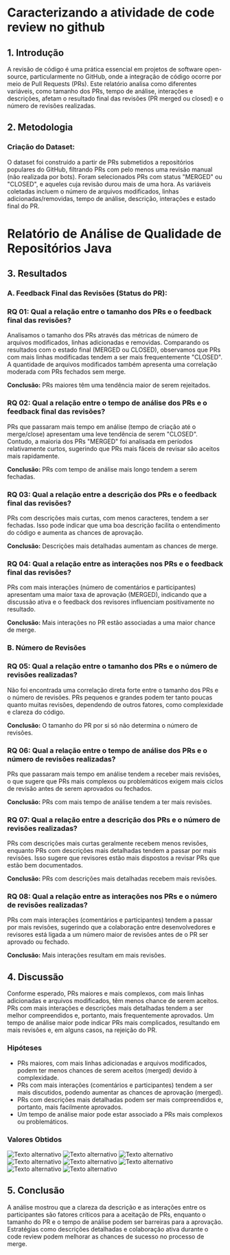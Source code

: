 # Caracterizando a atividade de code review no github

## 1. Introdução
A revisão de código é uma prática essencial em projetos de software open-source, particularmente no GitHub, onde a integração de código ocorre por meio de Pull Requests (PRs). Este relatório analisa como diferentes variáveis, como tamanho dos PRs, tempo de análise, interações e descrições, afetam o resultado final das revisões (PR merged ou closed) e o número de revisões realizadas.

## 2. Metodologia

### Criação do Dataset:
O dataset foi construído a partir de PRs submetidos a repositórios populares do GitHub, filtrando PRs com pelo menos uma revisão manual (não realizada por bots). Foram selecionados PRs com status "MERGED" ou "CLOSED", e aqueles cuja revisão durou mais de uma hora. As variáveis coletadas incluem o número de arquivos modificados, linhas adicionadas/removidas, tempo de análise, descrição, interações e estado final do PR.

# Relatório de Análise de Qualidade de Repositórios Java

## 3. Resultados

### A. Feedback Final das Revisões (Status do PR):

### RQ 01: Qual a relação entre o tamanho dos PRs e o feedback final das revisões?

Analisamos o tamanho dos PRs através das métricas de número de arquivos modificados, linhas adicionadas e removidas. Comparando os resultados com o estado final (MERGED ou CLOSED), observamos que PRs com mais linhas modificadas tendem a ser mais frequentemente "CLOSED". A quantidade de arquivos modificados também apresenta uma correlação moderada com PRs fechados sem merge.

**Conclusão:** PRs maiores têm uma tendência maior de serem rejeitados.

### RQ 02: Qual a relação entre o tempo de análise dos PRs e o feedback final das revisões?

PRs que passaram mais tempo em análise (tempo de criação até o merge/close) apresentam uma leve tendência de serem "CLOSED". Contudo, a maioria dos PRs "MERGED" foi analisada em períodos relativamente curtos, sugerindo que PRs mais fáceis de revisar são aceitos mais rapidamente.

**Conclusão:** PRs com tempo de análise mais longo tendem a serem fechadas.

### RQ 03: Qual a relação entre a descrição dos PRs e o feedback final das revisões?

PRs com descrições mais curtas, com menos caracteres, tendem a ser fechadas. Isso pode indicar que uma boa descrição facilita o entendimento do código e aumenta as chances de aprovação.

**Conclusão:** Descrições mais detalhadas aumentam as chances de merge.

### RQ 04: Qual a relação entre as interações nos PRs e o feedback final das revisões?
PRs com mais interações (número de comentários e participantes) apresentam uma maior taxa de aprovação (MERGED), indicando que a discussão ativa e o feedback dos revisores influenciam positivamente no resultado.

**Conclusão:** Mais interações no PR estão associadas a uma maior chance de merge.

### B. Número de Revisões

### RQ 05: Qual a relação entre o tamanho dos PRs e o número de revisões realizadas?

Não foi encontrada uma correlação direta forte entre o tamanho dos PRs e o número de revisões. PRs pequenos e grandes podem ter tanto poucas quanto muitas revisões, dependendo de outros fatores, como complexidade e clareza do código.

**Conclusão:** O tamanho do PR por si só não determina o número de revisões.

### RQ 06: Qual a relação entre o tempo de análise dos PRs e o número de revisões realizadas?

PRs que passaram mais tempo em análise tendem a receber mais revisões, o que sugere que PRs mais complexos ou problemáticos exigem mais ciclos de revisão antes de serem aprovados ou fechados.

**Conclusão:** PRs com mais tempo de análise tendem a ter mais revisões.

### RQ 07: Qual a relação entre a descrição dos PRs e o número de revisões realizadas?

PRs com descrições mais curtas geralmente recebem menos revisões, enquanto PRs com descrições mais detalhadas tendem a passar por mais revisões. Isso sugere que revisores estão mais dispostos a revisar PRs que estão bem documentados.

**Conclusão:** PRs com descrições mais detalhadas recebem mais revisões.

### RQ 08: Qual a relação entre as interações nos PRs e o número de revisões realizadas?

PRs com mais interações (comentários e participantes) tendem a passar por mais revisões, sugerindo que a colaboração entre desenvolvedores e revisores está ligada a um número maior de revisões antes de o PR ser aprovado ou fechado.

**Conclusão:** Mais interações resultam em mais revisões.

## 4. Discussão

Conforme esperado, PRs maiores e mais complexos, com mais linhas adicionadas e arquivos modificados, têm menos chance de serem aceitos. PRs com mais interações e descrições mais detalhadas tendem a ser melhor compreendidos e, portanto, mais frequentemente aprovados. Um tempo de análise maior pode indicar PRs mais complicados, resultando em mais revisões e, em alguns casos, na rejeição do PR.

### Hipóteses
- PRs maiores, com mais linhas adicionadas e arquivos modificados, podem ter menos chances de serem aceitos (merged) devido à complexidade.
- PRs com mais interações (comentários e participantes) tendem a ser mais discutidos, podendo aumentar as chances de aprovação (merged).
- PRs com descrições mais detalhadas podem ser mais compreendidos e, portanto, mais facilmente aprovados.
- Um tempo de análise maior pode estar associado a PRs mais complexos ou problemáticos.

### Valores Obtidos
![Texto alternativo](plots/analysis_time_vs_feedback.png "Tempo de Análise vs Feedback")
![Texto alternativo](plots/analysis_time_vs_reviews.png "Tempo de Análise vs Reviews")
![Texto alternativo](plots/description_vs_feedback.png "Descrição vs Feedback")
![Texto alternativo](plots/description_vs_reviews.png "Descrição vs Reviews")
![Texto alternativo](plots/interactions_vs_feedback.png "Interações vs Feedback")
![Texto alternativo](plots/interactions_vs_reviews.png "Interações vs Reviews")
![Texto alternativo](plots/pr_size_vs_feedback.png "Tamanho do PR vs Feedback")
![Texto alternativo](plots/pr_size_vs_reviews.png "Tamanho do PR vs Reviews")


## 5. Conclusão

A análise mostrou que a clareza da descrição e as interações entre os participantes são fatores críticos para a aceitação de PRs, enquanto o tamanho do PR e o tempo de análise podem ser barreiras para a aprovação. Estratégias como descrições detalhadas e colaboração ativa durante o code review podem melhorar as chances de sucesso no processo de merge.
